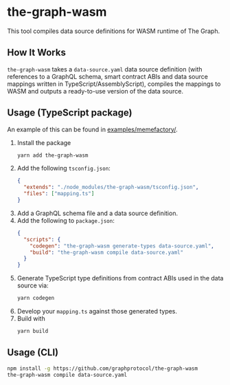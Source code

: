 # the-graph-wasm

This tool compiles data source definitions for WASM runtime of The Graph.

## How It Works

`the-graph-wasm` takes a `data-source.yaml` data source definition (with references
to a GraphQL schema, smart contract ABIs and data source mappings written in
TypeScript/AssemblyScript), compiles the mappings to WASM and outputs a ready-to-use
version of the data source.

## Usage (TypeScript package)

An example of this can be found in [examples/memefactory/](examples/memefactory/).

1.  Install the package
    ```bash
    yarn add the-graph-wasm
    ```
2.  Add the following `tsconfig.json`:
    ```json
    {
      "extends": "./node_modules/the-graph-wasm/tsconfig.json",
      "files": ["mapping.ts"]
    }
    ```
3.  Add a GraphQL schema file and a data source definition.
4.  Add the following to `package.json`:
    ```json
    {
      "scripts": {
        "codegen": "the-graph-wasm generate-types data-source.yaml",
        "build": "the-graph-wasm compile data-source.yaml"
      }
    }
    ```
5.  Generate TypeScript type definitions from contract ABIs used in the
    data source via:
    ```bash
    yarn codegen
    ```
6.  Develop your `mapping.ts` against those generated types.
7.  Build with
    ```bash
    yarn build
    ```

## Usage (CLI)

```bash
npm install -g https://github.com/graphprotocol/the-graph-wasm
the-graph-wasm compile data-source.yaml
```
